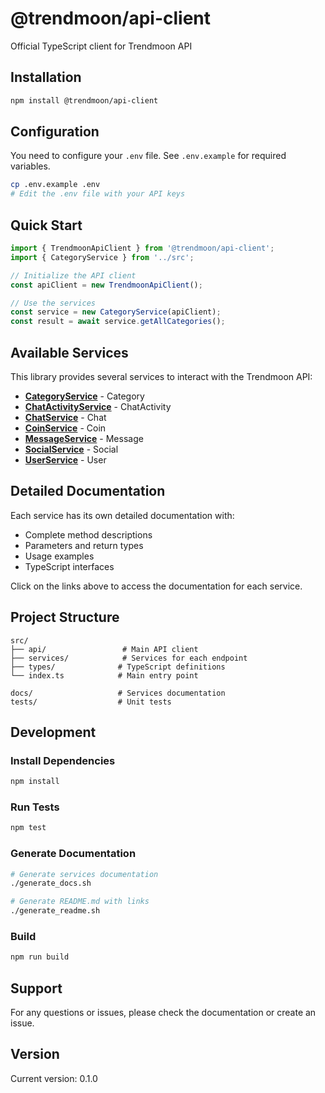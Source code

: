 # @trendmoon/api-client

Official TypeScript client for Trendmoon API

## Installation

```bash
npm install @trendmoon/api-client
```

## Configuration

You need to configure your `.env` file. See `.env.example` for required variables.

```bash
cp .env.example .env
# Edit the .env file with your API keys
```

## Quick Start

```typescript
import { TrendmoonApiClient } from '@trendmoon/api-client';
import { CategoryService } from '../src';

// Initialize the API client
const apiClient = new TrendmoonApiClient();

// Use the services
const service = new CategoryService(apiClient);
const result = await service.getAllCategories();
```

## Available Services

This library provides several services to interact with the Trendmoon API:

- **[CategoryService](docs/CategoryService.md)** - Category
- **[ChatActivityService](docs/ChatActivityService.md)** - ChatActivity
- **[ChatService](docs/ChatService.md)** - Chat
- **[CoinService](docs/CoinService.md)** - Coin
- **[MessageService](docs/MessageService.md)** - Message
- **[SocialService](docs/SocialService.md)** - Social
- **[UserService](docs/UserService.md)** - User

## Detailed Documentation

Each service has its own detailed documentation with:
- Complete method descriptions
- Parameters and return types
- Usage examples
- TypeScript interfaces

Click on the links above to access the documentation for each service.

## Project Structure

```
src/
├── api/                 # Main API client
├── services/            # Services for each endpoint
├── types/              # TypeScript definitions
└── index.ts            # Main entry point

docs/                   # Services documentation
tests/                  # Unit tests
```

## Development

### Install Dependencies

```bash
npm install
```

### Run Tests

```bash
npm test
```

### Generate Documentation

```bash
# Generate services documentation
./generate_docs.sh

# Generate README.md with links
./generate_readme.sh
```

### Build

```bash
npm run build
```

## Support

For any questions or issues, please check the documentation or create an issue.

## Version

Current version: 0.1.0
